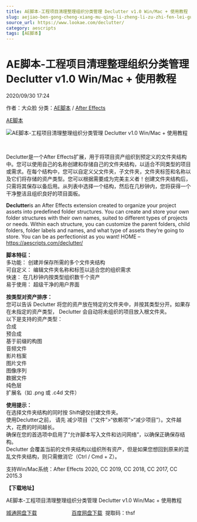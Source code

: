 ```yaml
---
title: AE脚本-工程项目清理整理组织分类管理 Declutter v1.0 Win/Mac + 使用教程
slug: aejiao-ben-gong-cheng-xiang-mu-qing-li-zheng-li-zu-zhi-fen-lei-guan-li-declutter-v1-0-win-mac-shi-yong-jiao-cheng
source_url: https://www.lookae.com/declutter/
category: aescripts
tags: [AE脚本]
---
```

# AE脚本-工程项目清理整理组织分类管理 Declutter v1.0 Win/Mac + 使用教程

2020/09/30 17:24

作者：大众脸
分类：[AE脚本](https://www.lookae.com/after-effects/aescripts/) / [After Effects](https://www.lookae.com/after-effects/)

[AE脚本](https://www.lookae.com/tag/ae%e8%84%9a%e6%9c%ac/)

![AE脚本-工程项目清理整理组织分类管理 Declutter v1.0 Win/Mac + 使用教程](https://www.lookae.com/wp-content/uploads/2020/09/Declutter.jpg "AE脚本-工程项目清理整理组织分类管理 Declutter v1.0 Win/Mac + 使用教程-LookAE.com")

[﻿﻿﻿](https://cloud.video.taobao.com//play/u/705956171/p/1/e/6/t/1/280785988709.mp4)

Declutter是一个After Effects扩展，用于将项目资产组织到预定义的文件夹结构中。您可以使用自己的名称创建和存储自己的文件夹结构，以适合不同类型的项目或需求。在每个结构中，您可以自定义父文件夹，子文件夹，文件夹标签和名称以及它们将存储的资产类型。您可以根据需要成为完美主义者！创建文件夹结构后，只需将其保存以备后用。从列表中选择一个结构，然后在几秒钟内，您将获得一个干净整洁且组织良好的项目面板。

**Declutter**is an After Effects extension created to organize your project assets into predefined folder structures. You can create and store your own folder structures with their own names, suited to different types of projects or needs. Within each structure, you can customize the parent folders, child folders, folder labels and names, and what type of assets they’re going to store. You can be as perfectionist as you want! HOME – https://aescripts.com/declutter/

**脚本特征：**  
多功能： 创建并保存所需的多个文件夹结构  
可自定义： 编辑文件夹名称和标签以适合您的组织需求  
快速： 在几秒钟内按类型组织数千个资产  
易于使用： 超级干净的用户界面

**按类型对资产排序：**  
您可以告诉 Declutter 将您的资产放在特定的文件夹中，并按其类型分开。如果存在未指定的资产类型， Declutter 会自动将未组织的项目放入根文件夹。  
以下是支持的资产类型：  
合成  
预合成  
基于前缀的构图  
音频文件  
影片档案  
图片文件  
图像序列  
数据文件  
纯色层  
扩展名（如 .png 或 .c4d 文件）

**使用提示：**  
在选择文件夹结构的同时按 Shift键仅创建文件夹。  
使用Declutter之前， 请先 减少项目（“文件”>“依赖项”>“减少项目”）。文件越大，花费的时间越长。  
确保在您的首选项中启用了“允许脚本写入文件和访问网络”，以确保正确保存结构。  
Declutter 会覆盖当前的文件夹结构以组织所有资产，但是如果您想回到原来的混乱文件夹结构，则只需撤消它（Ctrl / Cmd + Z）。

支持Win/Mac系统：After Effects 2020, CC 2019, CC 2018, CC 2017, CC 2015.3

**【下载地址】**

AE脚本-工程项目清理整理组织分类管理 Declutter v1.0 Win/Mac + 使用教程

[城通网盘下载](https://089u.com/file/680462-463130517)                        [百度网盘下载](https://pan.baidu.com/s/1LsUkHSfPi3qScXjpKHFKIQ)  提取码：thsf
